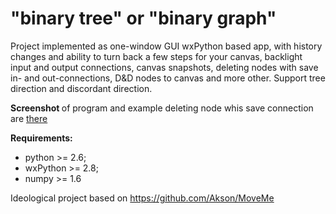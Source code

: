 "binary tree" or "binary graph"
==========

Project implemented as one-window GUI wxPython based app, with history changes and ability to turn back a few steps for your canvas, backlight input and output connections, canvas snapshots, deleting nodes with save in- and out-connections, D&D nodes to canvas and more other.
Support tree direction and discordant direction.

<b> Screenshot </b> of program and example deleting node whis save connection are <a href=https://drive.google.com/file/d/0B1Y9N8o1d33KdlRSWGhJWnhYUFU target="_blank">there</a>

<b> Requirements:</b>
<ul>
<li>python >= 2.6;</li>
<li>wxPython >= 2.8;</li>
<li>numpy >= 1.6</li>
</ul>

Ideological project based on https://github.com/Akson/MoveMe
